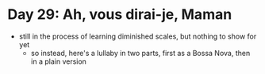 # Day 29: Ah, vous dirai-je, Maman

- still in the process of learning diminished scales, but nothing to show for yet
  - so instead, here's a lullaby in two parts, first as a Bossa Nova, then in a plain version
